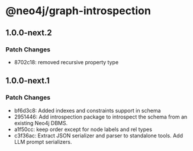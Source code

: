 # @neo4j/graph-introspection

## 1.0.0-next.2

### Patch Changes

- 8702c18: removed recursive property type

## 1.0.0-next.1

### Patch Changes

- bf6d3c8: Added indexes and constraints support in schema
- 2951446: Add introspection package to introspect the schema from an existing Neo4j DBMS.
- a1f50cc: keep order except for node labels and rel types
- c3f36ac: Extract JSON serializer and parser to standalone tools. Add LLM prompt serializers.
